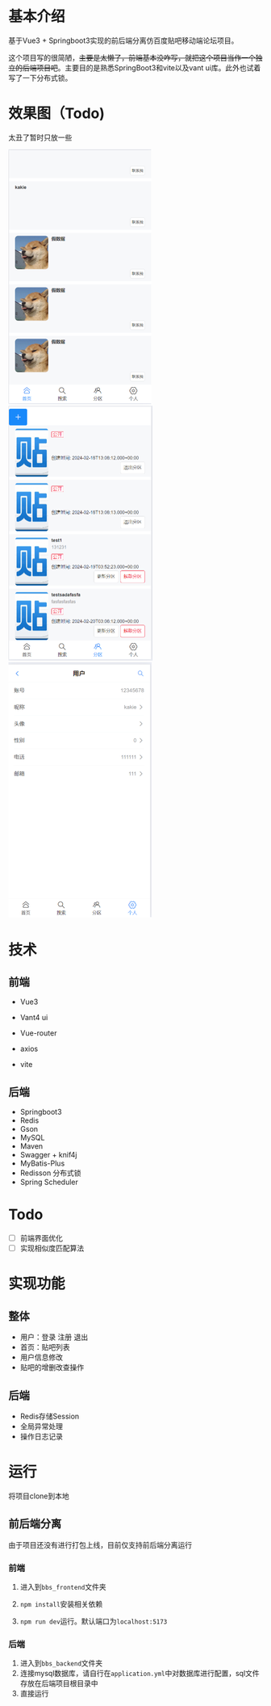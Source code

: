 # 基本介绍
 基于Vue3 + Springboot3实现的前后端分离仿百度贴吧移动端论坛项目。

这个项目写的很简陋，~~主要是太懒了，前端基本没咋写，就把这个项目当作一个独立的后端项目吧~~。主要目的是熟悉SpringBoot3和vite以及vant ui库。此外也试着写了一下分布式锁。

# 效果图（Todo)

太丑了暂时只放一些

<img src="README/image-20240220130903338.png" alt="image-20240220130903338" style="zoom:50%;" />

<img src="README/image-20240220130828616.png" alt="image-20240220130828616" style="zoom:50%;" />

<img src="README/image-20240220130749360.png" alt="image-20240220130746859" style="zoom:50%;" />

# 技术

## 前端

- Vue3

- Vant4 ui
- Vue-router
- axios
- vite

## 后端

- Springboot3
- Redis
- Gson
- MySQL
- Maven
- Swagger + knif4j
- MyBatis-Plus
- Redisson 分布式锁
- Spring Scheduler

# Todo

- [ ] 前端界面优化
- [ ] 实现相似度匹配算法

# 实现功能

## 整体

- 用户：登录 注册 退出
- 首页：贴吧列表
- 用户信息修改
- 贴吧的增删改查操作

## 后端

- Redis存储Session
- 全局异常处理
- 操作日志记录

# 运行

将项目clone到本地

## 前后端分离

由于项目还没有进行打包上线，目前仅支持前后端分离运行

### 前端

1. 进入到`bbs_frontend`文件夹

2. `npm install`安装相关依赖
3. `npm run dev`运行。默认端口为`localhost:5173`

### 后端

1. 进入到`bbs_backend`文件夹
2. 连接mysql数据库，请自行在`application.yml`中对数据库进行配置，sql文件存放在后端项目根目录中
3. 直接运行
